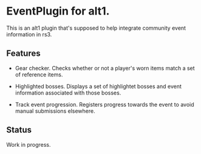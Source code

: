 # EventPlugin for alt1.

This is an alt1 plugin that's supposed to help integrate community event information in rs3.

## Features

- Gear checker.
  Checks whether or not a player's worn items match a set of reference items.

- Highlighted bosses.
  Displays a set of highlightet bosses and event information associated with those bosses.

- Track event progression.
  Registers progress towards the event to avoid manual submissions elsewhere.

## Status

Work in progress.
